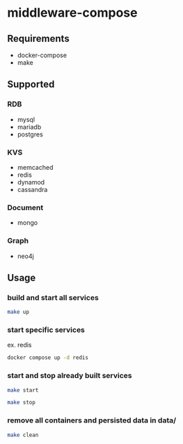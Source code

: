# middleware-compose

## Requirements
- docker-compose
- make

## Supported

### RDB
- mysql
- mariadb
- postgres

### KVS
- memcached
- redis
- dynamod
- cassandra

### Document
- mongo

### Graph
- neo4j

## Usage

### build and start all services

```sh
make up
```

### start specific services

ex. redis

```sh
docker compose up -d redis
```

### start and stop already built services

```sh
make start
```

```sh
make stop
```

### remove all containers and persisted data in data/

```sh
make clean
```

